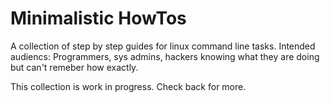 # Minimalistic HowTos

A collection of step by step guides for linux command line tasks. Intended audiencs: Programmers, sys admins, hackers knowing what they are doing but can't remeber how exactly. 

This collection is work in progress. Check back for more.


